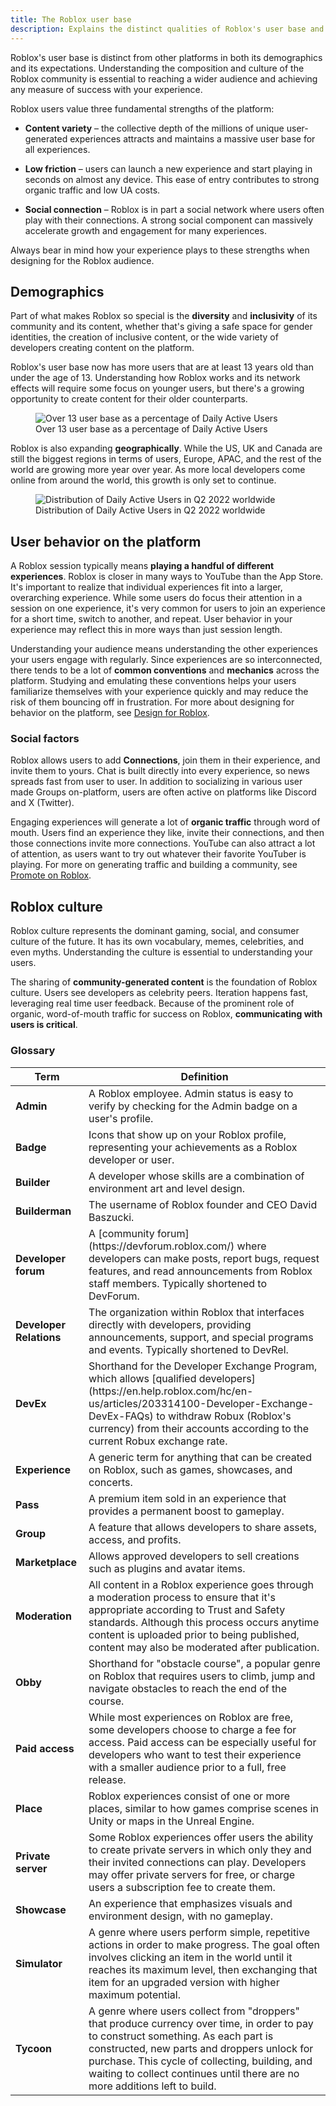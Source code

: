 ```yaml
---
title: The Roblox user base
description: Explains the distinct qualities of Roblox's user base and culture.
---
```


Roblox's user base is distinct from other platforms in both its demographics and its expectations. Understanding the composition and culture of the Roblox community is essential to reaching a wider audience and achieving any measure of success with your experience.

Roblox users value three fundamental strengths of the platform:

- **Content variety** &ndash; the collective depth of the millions of unique user-generated experiences attracts and maintains a massive user base for all experiences.

- **Low friction** &ndash; users can launch a new experience and start playing in seconds on almost any device. This ease of entry contributes to strong organic traffic and low UA costs.

- **Social connection** &ndash; Roblox is in part a social network where users often play with their connections. A strong social component can massively accelerate growth and engagement for many experiences.

Always bear in mind how your experience plays to these strengths when designing for the Roblox audience.

## Demographics

Part of what makes Roblox so special is the **diversity** and **inclusivity** of its community and its content, whether that's giving a safe space for gender identities, the creation of inclusive content, or the wide variety of developers creating content on the platform.

Roblox's user base now has more users that are at least 13 years old than under the age of 13. Understanding how Roblox works and its network effects will require some focus on younger users, but there's a growing opportunity to create content for their older counterparts.

<figure>
  <img
    alt="Over 13 user base as a percentage of Daily Active Users"
    src="../assets/getting-started/developing-on-roblox/Percentage-O13-Users-Chart.jpg"/>
  <figcaption>Over 13 user base as a percentage of Daily Active Users</figcaption>
</figure>

Roblox is also expanding **geographically**. While the US, UK and Canada are still the biggest regions in terms of users, Europe, APAC, and the rest of the world are growing more year over year. As more local developers come online from around the world, this growth is only set to continue.

<figure>
  <img
    alt="Distribution of Daily Active Users in Q2 2022 worldwide"
    src="../assets/getting-started/developing-on-roblox/Global-User-Community-Chart.jpg"/>
  <figcaption>Distribution of Daily Active Users in Q2 2022 worldwide</figcaption>
</figure>

## User behavior on the platform

A Roblox session typically means **playing a handful of different experiences**. Roblox is closer in many ways to YouTube than the App Store. It's important to realize that individual experiences fit into a larger, overarching experience. While some users do focus their attention in a session on one experience, it's very common for users to join an experience for a short time, switch to another, and repeat. User behavior in your experience may reflect this in more ways than just session length.

Understanding your audience means understanding the other experiences your users engage with regularly. Since experiences are so interconnected, there tends to be a lot of **common conventions** and **mechanics** across the platform. Studying and emulating these conventions helps your users familiarize themselves with your experience quickly and may reduce the risk of them bouncing off in frustration. For more about designing for behavior on the platform, see [Design for Roblox](../production/game-design/index.md).

### Social factors

Roblox allows users to add **Connections**, join them in their experience, and invite them to yours. Chat is built directly into every experience, so news spreads fast from user to user. In addition to socializing in various user made Groups on-platform, users are often active on platforms like Discord and X (Twitter).

Engaging experiences will generate a lot of **organic traffic** through word of mouth. Users find an experience they like, invite their connections, and then those connections invite more connections. YouTube can also attract a lot of attention, as users want to try out whatever their favorite YouTuber is playing. For more on generating traffic and building a community, see [Promote on Roblox](../production/promotion/index.md).

## Roblox culture

Roblox culture represents the dominant gaming, social, and consumer culture of the future. It has its own vocabulary, memes, celebrities, and even myths. Understanding the culture is essential to understanding your users.

The sharing of **community-generated content** is the foundation of Roblox culture. Users see developers as celebrity peers. Iteration happens fast, leveraging real time user feedback. Because of the prominent role of organic, word-of-mouth traffic for success on Roblox, **communicating with users is critical**.

### Glossary

<table>
<thead>
  <tr>
    <th>Term</th>
    <th>Definition</th>
  </tr>
</thead>
<tbody>
  <tr>
    <td><b>Admin</b></td>
    <td>A Roblox employee. Admin status is easy to verify by checking for the Admin badge on a user's profile.</td>
  </tr>
  <tr>
    <td><b>Badge</b></td>
    <td>Icons that show up on your Roblox profile, representing your achievements as a Roblox developer or user.</td>
  </tr>
  <tr>
    <td><b>Builder</b></td>
    <td>A developer whose skills are a combination of environment art and level design.</td>
  </tr>
  <tr>
    <td><b>Builderman</b></td>
    <td>The username of Roblox founder and CEO David Baszucki.</td>
  </tr>
  <tr>
    <td><b>Developer forum</b></td>
    <td>A [community forum](https://devforum.roblox.com/) where developers can make posts, report bugs, request features, and read announcements from Roblox staff members. Typically shortened to DevForum.</td>
  </tr>
  <tr>
    <td><b>Developer Relations</b></td>
    <td>The organization within Roblox that interfaces directly with developers, providing announcements, support, and special programs and events. Typically shortened to DevRel.</td>
  </tr>
  <tr>
    <td><b>DevEx</b></td>
    <td>Shorthand for the Developer Exchange Program, which allows [qualified developers](https://en.help.roblox.com/hc/en-us/articles/203314100-Developer-Exchange-DevEx-FAQs) to withdraw Robux (Roblox's currency) from their accounts according to the current Robux exchange rate.</td>
  </tr>
  <tr>
    <td><b>Experience</b></td>
    <td>A generic term for anything that can be created on Roblox, such as games, showcases, and concerts.</td>
  </tr>
  <tr>
    <td><b>Pass</b></td>
    <td>A premium item sold in an experience that provides a permanent boost to gameplay.</td>
  </tr>
  <tr>
    <td><b>Group</b></td>
    <td>A feature that allows developers to share assets, access, and profits.</td>
  </tr>
  <tr>
    <td><b>Marketplace</b></td>
    <td>Allows approved developers to sell creations such as plugins and avatar items.</td>
  </tr>
  <tr>
    <td><b>Moderation</b></td>
    <td>All content in a Roblox experience goes through a moderation process to ensure that it's appropriate according to Trust and Safety standards. Although this process occurs anytime content is uploaded prior to being published, content may also be moderated after publication.</td>
  </tr>
  <tr>
    <td><b>Obby</b></td>
    <td>Shorthand for "obstacle course", a popular genre on Roblox that requires users to climb, jump and navigate obstacles to reach the end of the course.</td>
  </tr>
  <tr>
    <td><b>Paid access</b></td>
    <td>While most experiences on Roblox are free, some developers choose to charge a fee for access. Paid access can be especially useful for developers who want to test their experience with a smaller audience prior to a full, free release.</td>
  </tr>
  <tr>
    <td><b>Place</b></td>
    <td>Roblox experiences consist of one or more places, similar to how games comprise scenes in Unity or maps in the Unreal Engine.</td>
  </tr>
  <tr>
    <td><b>Private server</b></td>
    <td>Some Roblox experiences offer users the ability to create private servers in which only they and their invited connections can play. Developers may offer private servers for free, or charge users a subscription fee to create them.</td>
  </tr>
  <tr>
    <td><b>Showcase</b></td>
    <td>An experience that emphasizes visuals and environment design, with no gameplay.</td>
  </tr>
  <tr>
    <td><b>Simulator</b></td>
    <td>A genre where users perform simple, repetitive actions in order to make progress. The goal often involves clicking an item in the world until it reaches its maximum level, then exchanging that item for an upgraded version with higher maximum potential.</td>
  </tr>
  <tr>
    <td><b>Tycoon</b></td>
    <td>A genre where users collect from "droppers" that produce currency over time, in order to pay to construct something. As each part is constructed, new parts and droppers unlock for purchase. This cycle of collecting, building, and waiting to collect continues until there are no more additions left to build.</td>
  </tr>
</tbody>
</table>
